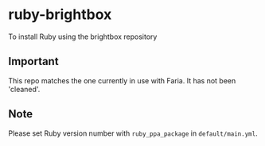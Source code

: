 # ruby-brightbox
To install Ruby using the brightbox repository

## Important
This repo matches the one currently in use with Faria. It has not been 'cleaned'.

## Note
Please set Ruby version number with `ruby_ppa_package` in `default/main.yml`.
